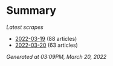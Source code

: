 # Summary
*Latest scrapes*
* [2022-03-19](https://github.com/nuuuwan/news_lk/blob/data/news_lk.2022-03-19.json) (88 articles)
* [2022-03-20](https://github.com/nuuuwan/news_lk/blob/data/news_lk.2022-03-20.json) (63 articles)

*Generated at 03:09PM, March 20, 2022*
